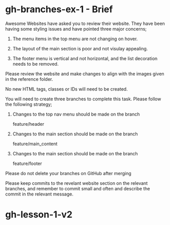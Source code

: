 # gh-branches-ex-1 - Brief

Awesome Websites have asked you to review their website. They have been having some styling issues and have pointed three major concerns;

1. The menu items in the top menu are not changing on hover. 

2. The layout of the main section is poor and not visulay appealing. 

3. The footer menu is vertical and not horizontal, and the list decoration needs to be removed.

Please review the website and make changes to align with the images given in the reference folder. 

No new HTML tags, classes or IDs will need to be created. 

You will need to create three branches to complete this task. Please follow the following strategy;

1. Changes to the top nav menu should be made on the branch 

    feature/header

2. Changes to the main section should be made on the branch

    feature/main_content

3. Changes to the main section should be made on the branch

    feature/footer

Please do not delete your branches on GitHub after merging

Please keep commits to the revelant website section on the relevant branches, and remember to commit small and often and describe the commit
in the relevant message. 
# gh-lesson-1-v2
